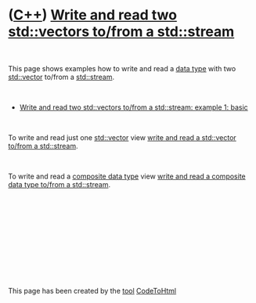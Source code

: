 



 

 

 

 

 

([C++](Cpp.htm)) [Write and read two std::vectors to/from a std::stream](CppVectorsToStream.htm)
================================================================================================

 

This page shows examples how to write and read a [data
type](CppDataType.htm) with two [std::vector](CppVector.htm) to/from a
[std::stream](CppStream.htm).

 

-   [Write and read two std::vectors to/from a std::stream: example 1:
    basic](CppVectorsToStreamExample1.htm)

 

To write and read just one [std::vector](CppVector.htm) view [write and
read a std::vector to/from a std::stream](CppVectorToStream.htm).

 

To write and read a [composite data type](CppCompositeDataType.htm) view
[write and read a composite data type to/from a
std::stream](CppCompositeDataTypeToStream.htm).

 

 

 

 

 





 




This page has been created by the [tool](Tools.htm)
[CodeToHtml](ToolCodeToHtml.htm)

